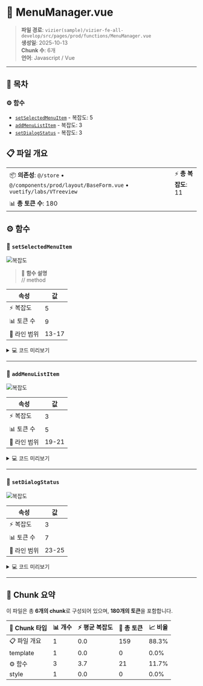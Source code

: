 # 📄 MenuManager.vue

> **파일 경로**: `vizier(sample)/vizier-fe-all-develop/src/pages/prod/functions/MenuManager.vue`  
> **생성일**: 2025-10-13  
> **Chunk 수**: 6개  
> **언어**: Javascript / Vue
---




## 📑 목차

### ⚙️ 함수
- [`setSelectedMenuItem`](#function-setselectedmenuitem) - 복잡도: 5
- [`addMenuListItem`](#function-addmenulistitem) - 복잡도: 3
- [`setDialogStatus`](#function-setdialogstatus) - 복잡도: 3


## 📋 파일 개요

| | |
|--|--|
| 📦 **의존성**: `@/store` • `@/components/prod/layout/BaseForm.vue` • `vuetify/labs/VTreeview` | ⚡ **총 복잡도**: 11 |
| 📊 **총 토큰 수**: 180 |  |




## ⚙️ 함수

### <a id="function-setselectedmenuitem"></a>🔧 `setSelectedMenuItem`

![복잡도](https://img.shields.io/badge/복잡도-5-green)

> 📖 **함수 설명**  
> // method

| 속성 | 값 |
|------|----|
| ⚡ 복잡도 | 5 |
| 📊 토큰 수 | 9 |
| 📍 라인 범위 | 13-17 |





<details>
<summary>💻 코드 미리보기</summary>

```javascript
async function setSelectedMenuItem(elem) {
  menuStore.setIsShowDetailLayout(true);
  await nextTick();
  menuStore.setSelectedMenuItem(elem);
}...
```

**Chunk 메타데이터**
- 🆔 **ID**: `9f6db3729ce2`
- 🏷️ **태그**: `function, javascript`

</details>

---

### <a id="function-addmenulistitem"></a>🔧 `addMenuListItem`

![복잡도](https://img.shields.io/badge/복잡도-3-green)

| 속성 | 값 |
|------|----|
| ⚡ 복잡도 | 3 |
| 📊 토큰 수 | 5 |
| 📍 라인 범위 | 19-21 |





<details>
<summary>💻 코드 미리보기</summary>

```javascript
function addMenuListItem() {
  baseFormRef.value.addMenuItem();
}...
```

**Chunk 메타데이터**
- 🆔 **ID**: `190945097566`
- 🏷️ **태그**: `function, javascript`

</details>

---

### <a id="function-setdialogstatus"></a>🔧 `setDialogStatus`

![복잡도](https://img.shields.io/badge/복잡도-3-green)

| 속성 | 값 |
|------|----|
| ⚡ 복잡도 | 3 |
| 📊 토큰 수 | 7 |
| 📍 라인 범위 | 23-25 |





<details>
<summary>💻 코드 미리보기</summary>

```javascript
function setDialogStatus(dialogStatus) {
  dialog.value = dialogStatus;
}...
```

**Chunk 메타데이터**
- 🆔 **ID**: `6e5d0d464182`
- 🏷️ **태그**: `function, javascript`

</details>

---



## 🧩 Chunk 요약

이 파일은 총 **6개의 chunk**로 구성되어 있으며, **180개의 토큰**을 포함합니다.

| 🧩 Chunk 타입 | 📊 개수 | ⚡ 평균 복잡도 | 📝 총 토큰 | 📈 비율 |
|---------------|--------|-------------|----------|--------|
| 📋 파일 개요 | 1 | 0.0 | 159 | 88.3% |
| template | 1 | 0.0 | 0 | 0.0% |
| ⚙️ 함수 | 3 | 3.7 | 21 | 11.7% |
| style | 1 | 0.0 | 0 | 0.0% |

